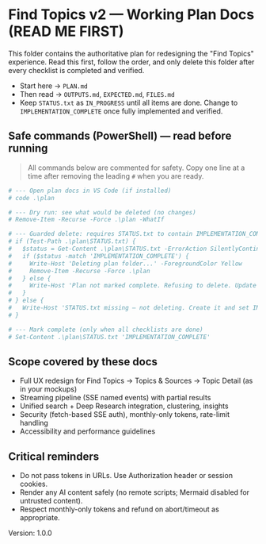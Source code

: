 # Find Topics v2 — Working Plan Docs (READ ME FIRST)

This folder contains the authoritative plan for redesigning the "Find Topics" experience. Read this first, follow the order, and only delete this folder after every checklist is completed and verified.

- Start here → `PLAN.md`
- Then read → `OUTPUTS.md`, `EXPECTED.md`, `FILES.md`
- Keep `STATUS.txt` as `IN_PROGRESS` until all items are done. Change to `IMPLEMENTATION_COMPLETE` once fully implemented and verified.

## Safe commands (PowerShell) — read before running

> All commands below are commented for safety. Copy one line at a time after removing the leading `#` when you are ready.

```powershell
# --- Open plan docs in VS Code (if installed)
# code .\plan

# --- Dry run: see what would be deleted (no changes)
# Remove-Item -Recurse -Force .\plan -WhatIf

# --- Guarded delete: requires STATUS.txt to contain IMPLEMENTATION_COMPLETE
# if (Test-Path .\plan\STATUS.txt) {
#   $status = Get-Content .\plan\STATUS.txt -ErrorAction SilentlyContinue
#   if ($status -match 'IMPLEMENTATION_COMPLETE') {
#     Write-Host 'Deleting plan folder...' -ForegroundColor Yellow
#     Remove-Item -Recurse -Force .\plan
#   } else {
#     Write-Host 'Plan not marked complete. Refusing to delete. Update STATUS.txt to IMPLEMENTATION_COMPLETE after verifying all tasks.' -ForegroundColor Red
#   }
# } else {
#   Write-Host 'STATUS.txt missing — not deleting. Create it and set IMPLEMENTATION_COMPLETE once done.' -ForegroundColor Red
# }

# --- Mark complete (only when all checklists are done)
# Set-Content .\plan\STATUS.txt 'IMPLEMENTATION_COMPLETE'
```

## Scope covered by these docs
- Full UX redesign for Find Topics → Topics & Sources → Topic Detail (as in your mockups)
- Streaming pipeline (SSE named events) with partial results
- Unified search + Deep Research integration, clustering, insights
- Security (fetch-based SSE auth), monthly-only tokens, rate-limit handling
- Accessibility and performance guidelines

## Critical reminders
- Do not pass tokens in URLs. Use Authorization header or session cookies.
- Render any AI content safely (no remote scripts; Mermaid disabled for untrusted content).
- Respect monthly-only tokens and refund on abort/timeout as appropriate.

Version: 1.0.0
